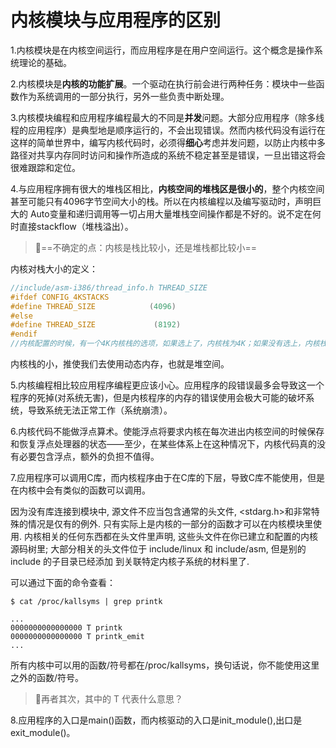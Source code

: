 # 内核模块与应用程序的区别

1.内核模块是在内核空间运行，而应用程序是在用户空间运行。这个概念是操作系统理论的基础。

2.内核模块是**内核的功能扩展**。一个驱动在执行前会进行两种任务：模块中一些函数作为系统调用的一部分执行，另外一些负责中断处理。

3.内核模块编程和应用程序编程最大的不同是**并发**问题。大部分应用程序（除多线程的应用程序）是典型地是顺序运行的，不会出现错误。然而内核代码没有运行在这样的简单世界中，编写内核代码时，必须得**细心**考虑并发问题，以防止内核中多路径对共享内存同时访问和操作所造成的系统不稳定甚至是错误，一旦出错这将会很难跟踪和定位。

4.与应用程序拥有很大的堆栈区相比，**内核空间的堆栈区是很小的**，整个内核空间甚至可能只有4096字节空间大小的栈。所以在内核编程以及编写驱动时，声明巨大的 Auto变量和递归调用等一切占用大量堆栈空间操作都是不好的。说不定在何时直接stackflow（堆栈溢出）。

> :thinking:==不确定的点：内核是栈比较小，还是堆栈都比较小==
>
> 

内核对栈大小的定义：

```c
//include/asm-i386/thread_info.h THREAD_SIZE
#ifdef CONFIG_4KSTACKS
#define THREAD_SIZE            (4096)
#else
#define THREAD_SIZE             (8192)
#endif
//内核配置的时候，有一个4K内核栈的选项，如果选上了，内核栈为4K；如果没有选上，内核栈是8K。
```

内核栈的小，推使我们去使用动态内存，也就是堆空间。

5.内核编程相比较应用程序编程更应该小心。应用程序的段错误最多会导致这一个程序的死掉(对系统无害)，但是内核程序的内存的错误使用会极大可能的破坏系统，导致系统无法正常工作（系统崩溃）。

6.内核代码不能做浮点算术。使能浮点将要求内核在每次进出内核空间的时候保存和恢复浮点处理器的状态——至少，在某些体系上在这种情况下，内核代码真的没有必要包含浮点，额外的负担不值得。

7.应用程序可以调用C库，而内核程序由于在C库的下层，导致C库不能使用，但是在内核中会有类似的函数可以调用。

因为没有库连接到模块中, 源文件不应当包含通常的头文件, <stdarg.h>和非常特殊的情况是仅有的例外. 只有实际上是内核的一部分的函数才可以在内核模块里使用. 内核相关的任何东西都在头文件里声明, 这些头文件在你已建立和配置的内核源码树里; 大部分相关的头文件位于 include/linux 和 include/asm, 但是别的 include 的子目录已经添加
到关联特定内核子系统的材料里了.

可以通过下面的命令查看：

```shell
$ cat /proc/kallsyms | grep printk
```

```shell
...
0000000000000000 T printk
0000000000000000 T printk_emit
...
```

所有内核中可以用的函数/符号都在/proc/kallsyms，换句话说，你不能使用这里之外的函数/符号。

> :thinking:再者其次，其中的 T 代表什么意思？

8.应用程序的入口是main()函数，而内核驱动的入口是init_module(),出口是exit_module()。


